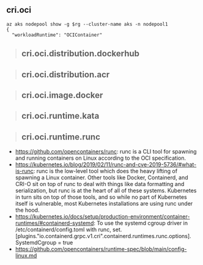 ## cri.oci

```
az aks nodepool show -g $rg --cluster-name aks -n nodepool1
{
  "workloadRuntime": "OCIContainer"
``` 

> ## cri.oci.distribution.dockerhub

> ## cri.oci.distribution.acr

> ## cri.oci.image.docker

> ## cri.oci.runtime.kata

> ## cri.oci.runtime.runc

- https://github.com/opencontainers/runc: runc is a CLI tool for spawning and running containers on Linux according to the OCI specification.
- https://kubernetes.io/blog/2019/02/11/runc-and-cve-2019-5736/#what-is-runc: runc is the low-level tool which does the heavy lifting of spawning a Linux container. Other tools like Docker, Containerd, and CRI-O sit on top of runc to deal with things like data formatting and serialization, but runc is at the heart of all of these systems. Kubernetes in turn sits on top of those tools, and so while no part of Kubernetes itself is vulnerable, most Kubernetes installations are using runc under the hood.
- https://kubernetes.io/docs/setup/production-environment/container-runtimes/#containerd-systemd: To use the systemd cgroup driver in /etc/containerd/config.toml with runc, set. [plugins."io.containerd.grpc.v1.cri".containerd.runtimes.runc.options]. SystemdCgroup = true
- https://github.com/opencontainers/runtime-spec/blob/main/config-linux.md
